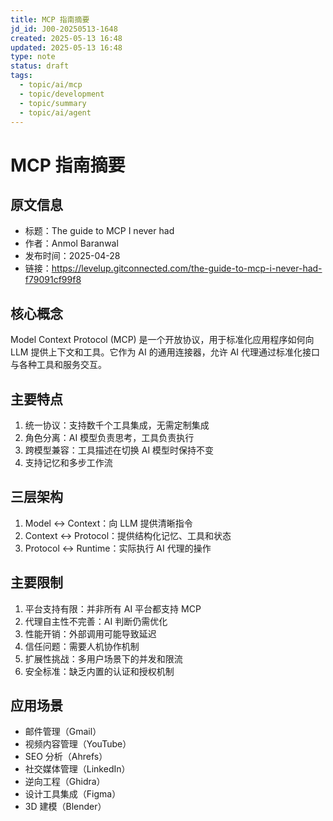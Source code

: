 ```yaml
---
title: MCP 指南摘要
jd_id: J00-20250513-1648
created: 2025-05-13 16:48
updated: 2025-05-13 16:48
type: note
status: draft
tags:
  - topic/ai/mcp
  - topic/development
  - topic/summary
  - topic/ai/agent
---
```


# MCP 指南摘要

## 原文信息
- 标题：The guide to MCP I never had
- 作者：Anmol Baranwal
- 发布时间：2025-04-28
- 链接：https://levelup.gitconnected.com/the-guide-to-mcp-i-never-had-f79091cf99f8

## 核心概念
Model Context Protocol (MCP) 是一个开放协议，用于标准化应用程序如何向 LLM 提供上下文和工具。它作为 AI 的通用连接器，允许 AI 代理通过标准化接口与各种工具和服务交互。

## 主要特点
1. 统一协议：支持数千个工具集成，无需定制集成
2. 角色分离：AI 模型负责思考，工具负责执行
3. 跨模型兼容：工具描述在切换 AI 模型时保持不变
4. 支持记忆和多步工作流

## 三层架构
1. Model ↔ Context：向 LLM 提供清晰指令
2. Context ↔ Protocol：提供结构化记忆、工具和状态
3. Protocol ↔ Runtime：实际执行 AI 代理的操作

## 主要限制
1. 平台支持有限：并非所有 AI 平台都支持 MCP
2. 代理自主性不完善：AI 判断仍需优化
3. 性能开销：外部调用可能导致延迟
4. 信任问题：需要人机协作机制
5. 扩展性挑战：多用户场景下的并发和限流
6. 安全标准：缺乏内置的认证和授权机制

## 应用场景
- 邮件管理（Gmail）
- 视频内容管理（YouTube）
- SEO 分析（Ahrefs）
- 社交媒体管理（LinkedIn）
- 逆向工程（Ghidra）
- 设计工具集成（Figma）
- 3D 建模（Blender） 